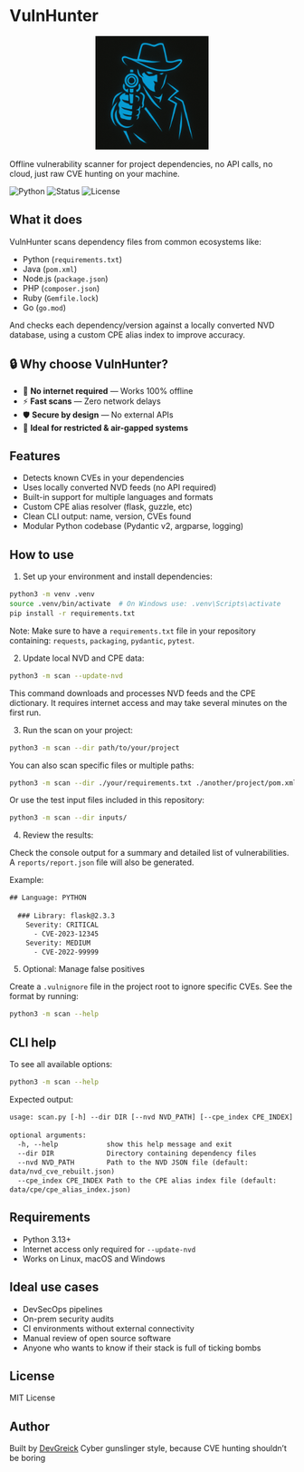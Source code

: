 # VulnHunter

<p align="center">
  <img src="logo.png" alt="VulnHunter logo" width="200">
</p>

Offline vulnerability scanner for project dependencies,
no API calls, no cloud, just raw CVE hunting on your machine.

![Python](https://img.shields.io/badge/Python-3.13%2B-blue)
![Status](https://img.shields.io/badge/Offline-Yes-brightgreen)
![License](https://img.shields.io/badge/License-MIT-yellow)

## What it does

VulnHunter scans dependency files from common ecosystems like:

* Python (`requirements.txt`)
* Java (`pom.xml`)
* Node.js (`package.json`)
* PHP (`composer.json`)
* Ruby (`Gemfile.lock`)
* Go (`go.mod`)

And checks each dependency/version against a locally converted NVD database, using a custom CPE alias index to improve accuracy.

## 🔒 Why choose VulnHunter?

- 🚫 **No internet required** — Works 100% offline
- ⚡ **Fast scans** — Zero network delays
- 🛡️ **Secure by design** — No external APIs
- 🧱 **Ideal for restricted & air-gapped systems**

## Features

* Detects known CVEs in your dependencies
* Uses locally converted NVD feeds (no API required)
* Built-in support for multiple languages and formats
* Custom CPE alias resolver (flask, guzzle, etc)
* Clean CLI output: name, version, CVEs found
* Modular Python codebase (Pydantic v2, argparse, logging)

## How to use

1. Set up your environment and install dependencies:

```bash
python3 -m venv .venv
source .venv/bin/activate  # On Windows use: .venv\Scripts\activate
pip install -r requirements.txt
```

Note: Make sure to have a `requirements.txt` file in your repository containing: `requests`, `packaging`, `pydantic`, `pytest`.

2. Update local NVD and CPE data:

```bash
python3 -m scan --update-nvd
```

This command downloads and processes NVD feeds and the CPE dictionary. It requires internet access and may take several minutes on the first run.

3. Run the scan on your project:

```bash
python3 -m scan --dir path/to/your/project
```

You can also scan specific files or multiple paths:

```bash
python3 -m scan --dir ./your/requirements.txt ./another/project/pom.xml
```

Or use the test input files included in this repository:

```bash
python3 -m scan --dir inputs/
```

4. Review the results:

Check the console output for a summary and detailed list of vulnerabilities. A `reports/report.json` file will also be generated.

Example:

```
## Language: PYTHON

  ### Library: flask@2.3.3
    Severity: CRITICAL
      - CVE-2023-12345
    Severity: MEDIUM
      - CVE-2022-99999
```

5. Optional: Manage false positives

Create a `.vulnignore` file in the project root to ignore specific CVEs. See the format by running:

```bash
python3 -m scan --help
```

## CLI help

To see all available options:

```bash
python3 -m scan --help
```

Expected output:

```
usage: scan.py [-h] --dir DIR [--nvd NVD_PATH] [--cpe_index CPE_INDEX]

optional arguments:
  -h, --help            show this help message and exit
  --dir DIR             Directory containing dependency files
  --nvd NVD_PATH        Path to the NVD JSON file (default: data/nvd_cve_rebuilt.json)
  --cpe_index CPE_INDEX Path to the CPE alias index file (default: data/cpe/cpe_alias_index.json)
```

## Requirements

* Python 3.13+
* Internet access only required for `--update-nvd`
* Works on Linux, macOS and Windows

## Ideal use cases

* DevSecOps pipelines
* On-prem security audits
* CI environments without external connectivity
* Manual review of open source software
* Anyone who wants to know if their stack is full of ticking bombs

## License

MIT License

## Author

Built by [DevGreick](https://github.com/DevGreick)
Cyber gunslinger style, because CVE hunting shouldn’t be boring
